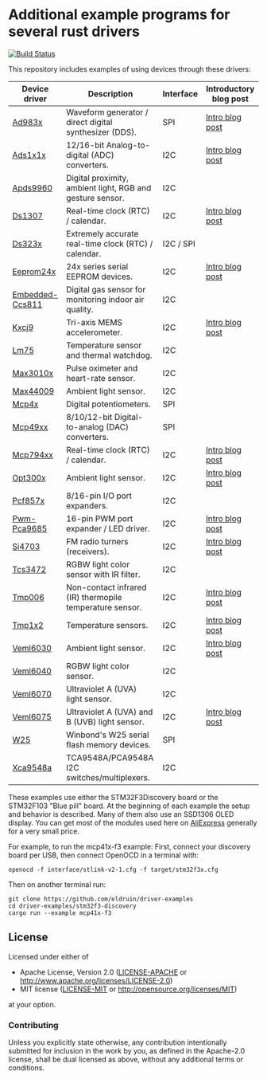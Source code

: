 # Additional example programs for several rust drivers

[![Build Status](https://travis-ci.org/eldruin/driver-examples.svg?branch=master)](https://travis-ci.org/eldruin/driver-examples)

This repository includes examples of using devices through these drivers:

| Device driver    | Description                                               | Interface | Introductory blog post            |
|------------------|-----------------------------------------------------------|-----------|-----------------------------------|
|[Ad983x]          | Waveform generator / direct digital synthesizer (DDS).    | SPI       | [Intro blog post][blog-ad983x]    |
|[Ads1x1x]         | 12/16-bit Analog-to-digital (ADC) converters.             | I2C       | [Intro blog post][blog-ads1x1x]   |
|[Apds9960]        | Digital proximity, ambient light, RGB and gesture sensor. | I2C       |                                   |
|[Ds1307]          | Real-time clock (RTC) / calendar.                         | I2C       | [Intro blog post][blog-ds1307]    |
|[Ds323x]          | Extremely accurate real-time clock (RTC) / calendar.      | I2C / SPI |                                   |
|[Eeprom24x]       | 24x series serial EEPROM devices.                         | I2C       | [Intro blog post][blog-eeprom24x] |
|[Embedded-Ccs811] | Digital gas sensor for monitoring indoor air quality.     | I2C       |                                   |
|[Kxcj9]           | Tri-axis MEMS accelerometer.                              | I2C       | [Intro blog post][blog-kxcj9]     |
|[Lm75]            | Temperature sensor and thermal watchdog.                  | I2C       |                                   |
|[Max3010x]        | Pulse oximeter and heart-rate sensor.                     | I2C       |                                   |
|[Max44009]        | Ambient light sensor.                                     | I2C       |                                   |
|[Mcp4x]           | Digital potentiometers.                                   | SPI       |                                   |
|[Mcp49xx]         | 8/10/12-bit Digital-to-analog (DAC) converters.           | SPI       |                                   |
|[Mcp794xx]        | Real-time clock (RTC) / calendar.                         | I2C       | [Intro blog post][blog-mcp794xx]  |
|[Opt300x]         | Ambient light sensor.                                     | I2C       | [Intro blog post][blog-opt300x]   |
|[Pcf857x]         | 8/16-pin I/O port expanders.                              | I2C       |                                   |
|[Pwm-Pca9685]     | 16-pin PWM port expander / LED driver.                    | I2C       | [Intro blog post][blog-pca9685]   |
|[Si4703]          | FM radio turners (receivers).                             | I2C       | [Intro blog post][blog-si4703]    |
|[Tcs3472]         | RGBW light color sensor with IR filter.                   | I2C       |                                   |
|[Tmp006]          | Non-contact infrared (IR) thermopile temperature sensor.  | I2C       | [Intro blog post][blog-tmp006]    |
|[Tmp1x2]          | Temperature sensors.                                      | I2C       | [Intro blog post][blog-tmp1x2]    |
|[Veml6030]        | Ambient light sensor.                                     | I2C       | [Intro blog post][blog-veml6030]  |
|[Veml6040]        | RGBW light color sensor.                                  | I2C       |                                   |
|[Veml6070]        | Ultraviolet A (UVA) light sensor.                         | I2C       |                                   |
|[Veml6075]        | Ultraviolet A (UVA) and B (UVB) light sensor.             | I2C       | [Intro blog post][blog-veml6075]  |
|[W25]             | Winbond's W25 serial flash memory devices.                | SPI       |                                   |
|[Xca9548a]        | TCA9548A/PCA9548A I2C switches/multiplexers.              | I2C       |                                   |

These examples use either the STM32F3Discovery board or the STM32F103 "Blue pill" board.
At the beginning of each example the setup
and behavior is described. Many of them also use an SSD1306 OLED display.
You can get most of the modules used here on [AliExpress] generally for a very small price.

For example, to run the mcp41x-f3 example:
First, connect your discovery board per USB, then connect OpenOCD in a terminal with:
```
openocd -f interface/stlink-v2-1.cfg -f target/stm32f3x.cfg
```

Then on another terminal run:
```
git clone https://github.com/eldruin/driver-examples
cd driver-examples/stm32f3-discovery
cargo run --example mcp41x-f3
```

## License

Licensed under either of

 * Apache License, Version 2.0 ([LICENSE-APACHE](LICENSE-APACHE) or
   http://www.apache.org/licenses/LICENSE-2.0)
 * MIT license ([LICENSE-MIT](LICENSE-MIT) or
   http://opensource.org/licenses/MIT)

at your option.

### Contributing

Unless you explicitly state otherwise, any contribution intentionally submitted
for inclusion in the work by you, as defined in the Apache-2.0 license, shall
be dual licensed as above, without any additional terms or conditions.

[Ad983x]: https://crates.io/crates/ad983x
[Ads1x1x]: https://crates.io/crates/ads1x1x
[Apds9960]: https://crates.io/crates/apds9960
[Ds1307]: https://crates.io/crates/ds1307
[Ds323x]: https://crates.io/crates/ds323x
[Kxcj9]: https://crates.io/crates/kxcj9
[Eeprom24x]: https://crates.io/crates/eeprom24x
[Embedded-Ccs811]: https://crates.io/crates/embedded-ccs811
[Lm75]: https://crates.io/crates/lm75
[Max3010x]: https://crates.io/crates/max3010x
[Max44009]: https://crates.io/crates/max44009
[Mcp4x]: https://crates.io/crates/mcp4x
[Mcp49xx]: https://crates.io/crates/mcp49xx
[Mcp794xx]: https://crates.io/crates/mcp794xx
[Opt300x]: https://crates.io/crates/Opt300x
[Pcf857x]: https://crates.io/crates/pcf857x
[Pwm-Pca9685]: https://crates.io/crates/pwm-pca9685
[Si4703]: https://crates.io/crates/si4703
[Tcs3472]: https://crates.io/crates/tcs3472
[Tmp006]: https://crates.io/crates/tmp006
[Tmp1x2]: https://crates.io/crates/tmp1x2
[Veml6030]: https://crates.io/crates/veml6030
[Veml6040]: https://crates.io/crates/veml6040
[Veml6070]: https://crates.io/crates/veml6070
[Veml6075]: https://crates.io/crates/veml6075
[W25]: https://github.com/eldruin/w25-rs
[Xca9548a]: https://crates.io/crates/xca9548a

[blog-ad983x]: https://blog.eldruin.com/ad983x-waveform-generator-dds-driver-in-rust/
[blog-ads1x1x]: https://blog.eldruin.com/ads1x1x-analog-to-digital-converter-driver-in-rust/
[blog-ds1307]: https://blog.eldruin.com/ds1307-real-time-clock-rtc-driver-in-rust/
[blog-eeprom24x]: https://blog.eldruin.com/24x-serial-eeprom-driver-in-rust/
[blog-kxcj9]: https://blog.eldruin.com/kxcj9-kxcjb-tri-axis-mems-accelerator-driver-in-rust/
[blog-mcp794xx]: https://blog.eldruin.com/mcp794xx-real-time-clock-rtc-driver-in-rust
[blog-opt300x]: https://blog.eldruin.com/opt300x-ambient-light-sensor-driver-in-rust/
[blog-pca9685]: https://blog.eldruin.com/pca9685-pwm-led-servo-controller-driver-in-rust/
[blog-si4703]: https://blog.eldruin.com/si4703-fm-radio-receiver-driver-in-rust/
[blog-tmp006]: https://blog.eldruin.com/tmp006-contact-less-infrared-ir-thermopile-driver-in-rust/
[blog-tmp1x2]: https://blog.eldruin.com/tmp1x2-temperature-sensor-driver-in-rust/
[blog-veml6030]: https://blog.eldruin.com/veml6030-ambient-light-sensor-driver-in-rust/
[blog-veml6075]: https://blog.eldruin.com/veml6075-uva-uvb-uv-index-light-sensor-driver-in-rust/

[AliExpress]: https://www.aliexpress.com